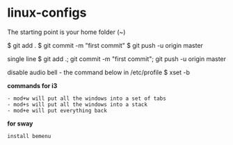 # linux-configs

The starting point is your home folder (~)

$ git add .
$ git commit -m "first commit"
$ git push -u origin master

single line
$ git add .; git commit -m "first commit"; git push -u origin  master


disable audio bell - the command below in /etc/profile
$ xset -b

**commands for i3**
```
- mod+w will put all the windows into a set of tabs
- mod+s will put all the windows into a stack
- mod+e will put everything back
```

**for sway**
```
install bemenu
```